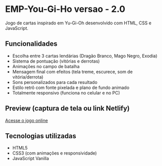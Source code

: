 # EMP-You-Gi-Ho versao - 2.0

Jogo de cartas inspirado em Yu-Gi-Oh desenvolvido com HTML, CSS e JavaScript.

## Funcionalidades

- Escolha entre 3 cartas lendárias (Dragão Branco, Mago Negro, Exodia)
- Sistema de pontuação (vitórias e derrotas)
- Animações no campo de batalha
- Mensagem final com efeitos (tela treme, escurece, som de vitória/derrota)
- Sons personalizados para cada resultado
- Estilo retrô com fonte pixelada e plano de fundo animado
- Totalmente responsivo (funciona no celular e no PC)

## Preview (captura de tela ou link Netlify)

[Acesse o jogo online](https://emp-yougiho.netlify.app)

## Tecnologias utilizadas

- HTML5
- CSS3 (com animações e responsividade)
- JavaScript Vanilla
